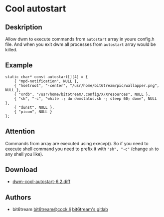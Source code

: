 Cool autostart
==============

Deskription
-----------
Allow dwm to execute commands from `autostart` array in youre config.h file.
And when you exit dwm all processes from `autostart` array would be killed.

Example
-------

	static char* const autostart[][4] = {
		{ "mpd-notification", NULL },
		{ "hsetroot", "-center", "/usr/home/bit6tream/pic/wallapper.png", NULL },
		{ "xrdb", "/usr/home/bit6tream/.config/X/Xresources", NULL },
		{ "sh", "-c", "while :; do dwmstatus.sh -; sleep 60; done", NULL },
		{ "dunst", NULL },
		{ "picom", NULL }
	};

Attention
---------
Commands from array are executed using execvp().
So if you need to execute shell command you need to prefix it with
`"sh", "-c"` (change `sh` to any shell you like).

Download
--------
* [dwm-cool-autostart-6.2.diff](dwm-cool-autostart-6.2.diff)

Authors
-------
* bit6tream <bit6tream@cock.li> [bit6tream's gitlab](https://gitlab.com/bit9tream)
